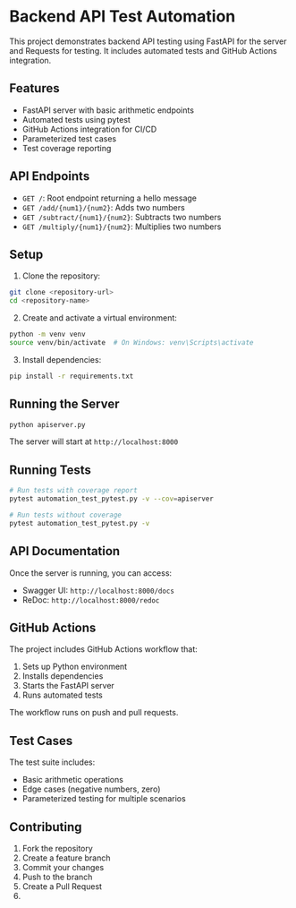 # Backend API Test Automation

This project demonstrates backend API testing using FastAPI for the server and Requests for testing. It includes automated tests and GitHub Actions integration.

## Features

-   FastAPI server with basic arithmetic endpoints
-   Automated tests using pytest
-   GitHub Actions integration for CI/CD
-   Parameterized test cases
-   Test coverage reporting

## API Endpoints

-   `GET /`: Root endpoint returning a hello message
-   `GET /add/{num1}/{num2}`: Adds two numbers
-   `GET /subtract/{num1}/{num2}`: Subtracts two numbers
-   `GET /multiply/{num1}/{num2}`: Multiplies two numbers

## Setup

1. Clone the repository:

```bash
git clone <repository-url>
cd <repository-name>
```

2. Create and activate a virtual environment:

```bash
python -m venv venv
source venv/bin/activate  # On Windows: venv\Scripts\activate
```

3. Install dependencies:

```bash
pip install -r requirements.txt
```

## Running the Server

```bash
python apiserver.py
```

The server will start at `http://localhost:8000`

## Running Tests

```bash
# Run tests with coverage report
pytest automation_test_pytest.py -v --cov=apiserver

# Run tests without coverage
pytest automation_test_pytest.py -v
```

## API Documentation

Once the server is running, you can access:

-   Swagger UI: `http://localhost:8000/docs`
-   ReDoc: `http://localhost:8000/redoc`

## GitHub Actions

The project includes GitHub Actions workflow that:

1. Sets up Python environment
2. Installs dependencies
3. Starts the FastAPI server
4. Runs automated tests

The workflow runs on push and pull requests.

## Test Cases

The test suite includes:

-   Basic arithmetic operations
-   Edge cases (negative numbers, zero)
-   Parameterized testing for multiple scenarios

## Contributing

1. Fork the repository
2. Create a feature branch
3. Commit your changes
4. Push to the branch
5. Create a Pull Request
6.
